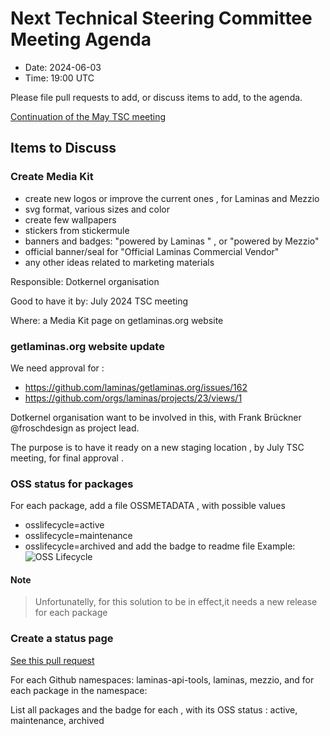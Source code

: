 # Next Technical Steering Committee Meeting Agenda

- Date: 2024-06-03
- Time: 19:00 UTC

Please file pull requests to add, or discuss items to add, to the agenda.

[Continuation of the May TSC meeting](https://github.com/laminas/technical-steering-committee/blob/main/meetings/minutes/2024-05-06-TSC-Minutes.md)

## Items to Discuss

### Create Media Kit 

- create new logos or improve the current ones , for Laminas and Mezzio
- svg format, various sizes and color
- create few wallpapers
- stickers from stickermule
- banners and badges: "powered by Laminas " , or "powered by Mezzio"
- official banner/seal for  "Official Laminas Commercial Vendor"
- any other ideas related to marketing materials 
  
Responsible: Dotkernel organisation 

Good to have it by: July 2024 TSC meeting 

Where: a Media Kit page on getlaminas.org website 

### getlaminas.org website update 

We need approval for :
- https://github.com/laminas/getlaminas.org/issues/162
- https://github.com/orgs/laminas/projects/23/views/1

Dotkernel organisation want to be involved in this, with Frank Brückner @froschdesign as project lead.

The purpose is to have it ready on a new staging location , by July TSC meeting, for final approval .

### OSS status for packages

  For each package, add a file OSSMETADATA , with possible values 
  - osslifecycle=active
  - osslifecycle=maintenance
  - osslifecycle=archived
and add the badge to readme file
Example:  ![OSS Lifecycle](https://img.shields.io/osslifecycle/dotkernel/api)

#### Note
> Unfortunatelly, for this solution to be in effect,it needs a new release for each package


### Create a status page 
[See this pull request](https://github.com/laminas/technical-steering-committee/pull/175)

For each Github namespaces: laminas-api-tools, laminas, mezzio, and for each package in the namespace:

List all packages and the badge for each ,  with its OSS status : active, maintenance, archived 
